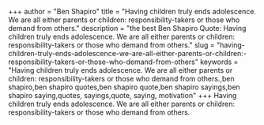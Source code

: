 +++
author = "Ben Shapiro"
title = "Having children truly ends adolescence. We are all either parents or children: responsibility-takers or those who demand from others."
description = "the best Ben Shapiro Quote: Having children truly ends adolescence. We are all either parents or children: responsibility-takers or those who demand from others."
slug = "having-children-truly-ends-adolescence-we-are-all-either-parents-or-children:-responsibility-takers-or-those-who-demand-from-others"
keywords = "Having children truly ends adolescence. We are all either parents or children: responsibility-takers or those who demand from others.,ben shapiro,ben shapiro quotes,ben shapiro quote,ben shapiro sayings,ben shapiro saying,quotes, sayings,quote, saying, motivation"
+++
Having children truly ends adolescence. We are all either parents or children: responsibility-takers or those who demand from others.
